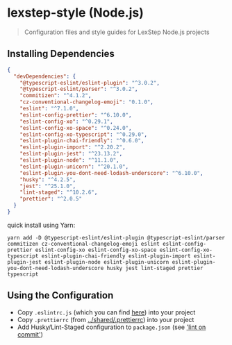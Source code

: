 # lexstep-style (Node.js)

> Configuration files and style guides for LexStep Node.js projects

## Installing Dependencies

```json
{
  "devDependencies": {
    "@typescript-eslint/eslint-plugin": "^3.0.2",
    "@typescript-eslint/parser": "^3.0.2",
    "commitizen": "^4.1.2",
    "cz-conventional-changelog-emoji": "0.1.0",
    "eslint": "^7.1.0",
    "eslint-config-prettier": "^6.10.0",
    "eslint-config-xo": "^0.29.1",
    "eslint-config-xo-space": "^0.24.0",
    "eslint-config-xo-typescript": "^0.29.0",
    "eslint-plugin-chai-friendly": "^0.6.0",
    "eslint-plugin-import": "^2.20.2",
    "eslint-plugin-jest": "^23.13.2",
    "eslint-plugin-node": "^11.1.0",
    "eslint-plugin-unicorn": "^20.1.0",
    "eslint-plugin-you-dont-need-lodash-underscore": "^6.10.0",
    "husky": "^4.2.5",
    "jest": "^25.1.0",
    "lint-staged": "^10.2.6",
    "prettier": "^2.0.5"
  }
}
```

quick install using Yarn:

```shell
yarn add -D @typescript-eslint/eslint-plugin @typescript-eslint/parser commitizen cz-conventional-changelog-emoji eslint eslint-config-prettier eslint-config-xo eslint-config-xo-space eslint-config-xo-typescript eslint-plugin-chai-friendly eslint-plugin-import eslint-plugin-jest eslint-plugin-node eslint-plugin-unicorn eslint-plugin-you-dont-need-lodash-underscore husky jest lint-staged prettier typescript
```

## Using the Configuration

- Copy `.eslintrc.js` (which you can find [here](./.eslintrc.js)) into your project
- Copy `.prettierrc` (from [../shared/.prettierrc](../shared/.prettierrc)) into your project
- Add Husky/Lint-Staged configuration to `package.json` (see ['lint on commit'](../shared/lint-on-commit.md))
